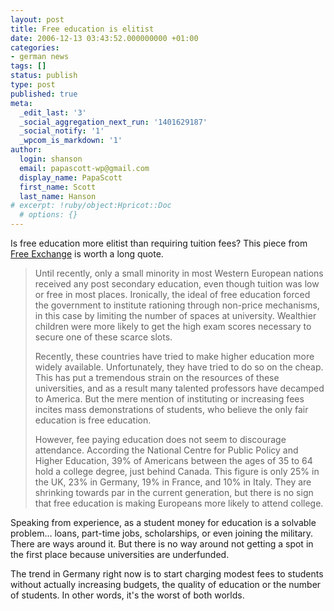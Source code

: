 ```yaml
---
layout: post
title: Free education is elitist
date: 2006-12-13 03:43:52.000000000 +01:00
categories:
- german news
tags: []
status: publish
type: post
published: true
meta:
  _edit_last: '3'
  _social_aggregation_next_run: '1401629187'
  _social_notify: '1'
  _wpcom_is_markdown: '1'
author:
  login: shanson
  email: papascott-wp@gmail.com
  display_name: PapaScott
  first_name: Scott
  last_name: Hanson
# excerpt: !ruby/object:Hpricot::Doc
  # options: {}
---
```

<p>Is free education more elitist than requiring tuition fees? This piece from <a href="http://www.economist.com/debate/freeexchange/2006/12/yesterdays_new_york_times_spec.cfm">Free Exchange</a> is worth a long quote.</p>
<blockquote><p>
  Until recently, only a small minority in most Western European nations received any post secondary education, even though tuition was low or free in most places.  Ironically, the ideal of free education forced the government to institute rationing through non-price mechanisms, in this case by limiting the number of spaces at university.  Wealthier children were more likely to get the high exam scores necessary to secure one of these scarce slots.</p>
<p>  Recently, these countries have tried to make higher education more widely available. Unfortunately, they have tried to do so on the cheap.  This has put a tremendous strain on the resources of these universities, and as a result many talented professors have decamped to America. But the mere mention of instituting or increasing fees incites mass demonstrations of students, who believe the only fair education is free education.</p>
<p>  However, fee paying education does not seem to discourage attendance. According the National Centre for Public Policy and Higher Education, 39% of Americans between the ages of 35 to 64 hold a college degree, just behind Canada. This figure is only 25% in the UK, 23% in Germany, 19% in France, and 10% in Italy. They are shrinking towards par in the current generation, but there is no sign that free education is making Europeans more likely to attend college.
</p></blockquote>
<p>Speaking from experience, as a student money for education is a solvable problem... loans, part-time jobs, scholarships, or even joining the military. There are ways around it. But there is no way around not getting a spot in the first place because universities are underfunded.</p>
<p>The trend in Germany right now is to start charging modest fees to students without actually increasing budgets, the quality of education or the number of students. In other words, it's the worst of both worlds.</p>
